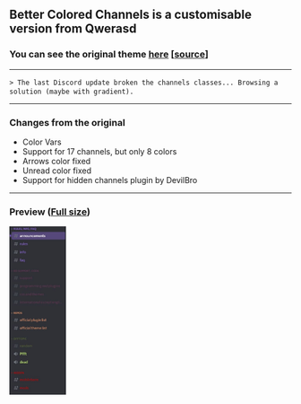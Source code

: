 ## Better Colored Channels is a customisable version from Qwerasd
### You can see the original theme [here](https://qwerasd205.github.io/ColoredChannels) [[source](https://github.com/qwerasd205/qwerasd205.github.io/blob/master/ColoredChannels.theme.css)]

___

```
> The last Discord update broken the channels classes... Browsing a solution (maybe with gradient).
```
___

### Changes from the original
- Color Vars
- Support for 17 channels, but only 8 colors
- Arrows color fixed
- Unread color fixed
- Support for hidden channels plugin by DevilBro

___

### Preview ([Full size](https://raw.githubusercontent.com/ZEBAS204/Better-Colored-Channels/stuffs/preview.JPG))
<a href="https://raw.githubusercontent.com/ZEBAS204/Better-Colored-Channels/stuffs/preview.JPG"><img height="300" src="https://github.com/ZEBAS204/Better-Colored-Channels/blob/stuffs/preview.JPG"/></a>
